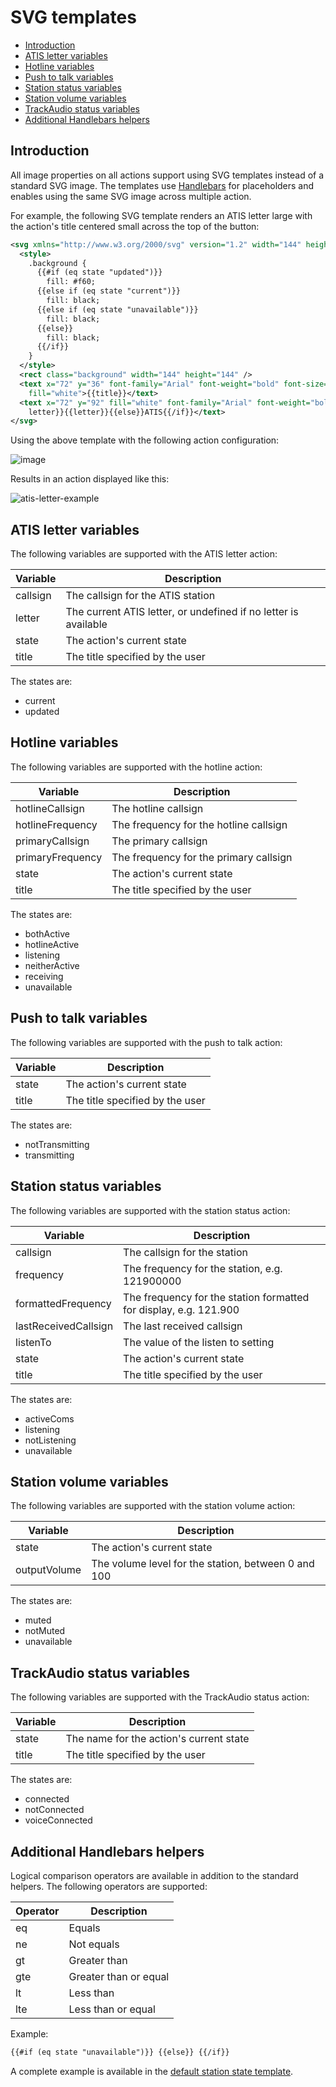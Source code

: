 # SVG templates <!-- omit from toc -->

- [Introduction](#introduction)
- [ATIS letter variables](#atis-letter-variables)
- [Hotline variables](#hotline-variables)
- [Push to talk variables](#push-to-talk-variables)
- [Station status variables](#station-status-variables)
- [Station volume variables](#station-volume-variables)
- [TrackAudio status variables](#trackaudio-status-variables)
- [Additional Handlebars helpers](#additional-handlebars-helpers)

## Introduction

All image properties on all actions support using SVG templates instead of a standard SVG image. The templates use [Handlebars](https://handlebarsjs.com/) for placeholders and enables using the same SVG image across multiple action.

For example, the following SVG template renders an ATIS letter large with the action's title centered small across the top of the button:

```xml
<svg xmlns="http://www.w3.org/2000/svg" version="1.2" width="144" height="144">
  <style>
    .background {
      {{#if (eq state "updated")}}
        fill: #f60;
      {{else if (eq state "current")}}
        fill: black;
      {{else if (eq state "unavailable")}}
        fill: black;
      {{else}}
        fill: black;
      {{/if}}
    }
  </style>
  <rect class="background" width="144" height="144" />
  <text x="72" y="36" font-family="Arial" font-weight="bold" font-size="22" text-anchor="middle"
    fill="white">{{title}}</text>
  <text x="72" y="92" fill="white" font-family="Arial" font-weight="bold" font-size="60" text-anchor="middle">{{#if
    letter}}{{letter}}{{else}}ATIS{{/if}}</text>
</svg>
```

Using the above template with the following action configuration:

![image](https://github.com/user-attachments/assets/68e381fd-a292-41a7-b2a6-0eca67c5317e)

Results in an action displayed like this:

![atis-letter-example](https://github.com/user-attachments/assets/d984edd4-0059-4857-8182-22e13b49ae2d)

## ATIS letter variables

The following variables are supported with the ATIS letter action:

| Variable | Description                                                     |
| -------- | --------------------------------------------------------------- |
| callsign | The callsign for the ATIS station                               |
| letter   | The current ATIS letter, or undefined if no letter is available |
| state    | The action's current state                                      |
| title    | The title specified by the user                                 |

The states are:

- current
- updated

## Hotline variables

The following variables are supported with the hotline action:

| Variable         | Description                            |
| ---------------- | -------------------------------------- |
| hotlineCallsign  | The hotline callsign                   |
| hotlineFrequency | The frequency for the hotline callsign |
| primaryCallsign  | The primary callsign                   |
| primaryFrequency | The frequency for the primary callsign |
| state            | The action's current state             |
| title            | The title specified by the user        |

The states are:

- bothActive
- hotlineActive
- listening
- neitherActive
- receiving
- unavailable

## Push to talk variables

The following variables are supported with the push to talk action:

| Variable | Description                     |
| -------- | ------------------------------- |
| state    | The action's current state      |
| title    | The title specified by the user |

The states are:

- notTransmitting
- transmitting

## Station status variables

The following variables are supported with the station status action:

| Variable             | Description                                                       |
| -------------------- | ----------------------------------------------------------------- |
| callsign             | The callsign for the station                                      |
| frequency            | The frequency for the station, e.g. 121900000                     |
| formattedFrequency   | The frequency for the station formatted for display, e.g. 121.900 |
| lastReceivedCallsign | The last received callsign                                        |
| listenTo             | The value of the listen to setting                                |
| state                | The action's current state                                        |
| title                | The title specified by the user                                   |

The states are:

- activeComs
- listening
- notListening
- unavailable

## Station volume variables

The following variables are supported with the station volume action:

| Variable     | Description                                         |
| ------------ | --------------------------------------------------- |
| state        | The action's current state                          |
| outputVolume | The volume level for the station, between 0 and 100 |

The states are:

- muted
- notMuted
- unavailable

## TrackAudio status variables

The following variables are supported with the TrackAudio status action:

| Variable | Description                             |
| -------- | --------------------------------------- |
| state    | The name for the action's current state |
| title    | The title specified by the user         |

The states are:

- connected
- notConnected
- voiceConnected

## Additional Handlebars helpers

Logical comparison operators are available in addition to the standard helpers. The
following operators are supported:

| Operator | Description           |
| -------- | --------------------- |
| eq       | Equals                |
| ne       | Not equals            |
| gt       | Greater than          |
| gte      | Greater than or equal |
| lt       | Less than             |
| lte      | Less than or equal    |

Example:

```xml
{{#if (eq state "unavailable")}} {{else}} {{/if}}
```

A complete example is available in the [default station state template](https://github.com/neilenns/streamdeck-trackaudio/blob/main/com.neil-enns.trackaudio.sdPlugin/images/actions/stationStatus/template.svg?short_path=ca0646b).
